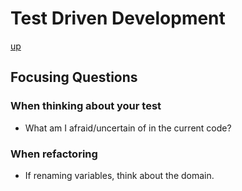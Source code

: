 # Test Driven Development

[up](../README.md)

## Focusing Questions

### When thinking about your test

- What am I afraid/uncertain of in the current code?

### When refactoring

- If renaming variables, think about the domain.